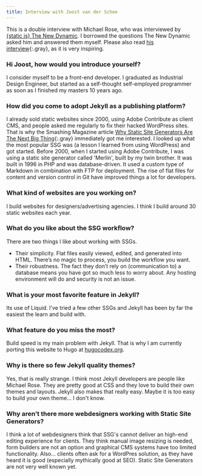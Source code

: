 ```yaml
---
title: Interview with Joost van der Schee
---
```


This is a double interview with Michael Rose, who was interviewed by [{static is} The New Dynamic](https://www.thenewdynamic.org). I borrowed the questions The New Dynamic asked him and answered them myself. Please also read [his interview](https://www.thenewdynamic.org/article/interview-michael-rose/){:.gray}, as it is very inspiring.

### Hi Joost, how would you introduce yourself?

I consider myself to be a front-end developer. I graduated as Industrial Design Engineer, but started as a self-thought self-employed programmer as soon as I finished my masters 10 years ago.

### How did you come to adopt Jekyll as a publishing platform?

I already sold static websites since 2000, using Adobe Contribute as client CMS, and people asked me regularly to fix their hacked WordPress sites. That is why the Smashing Magazine article [Why Static Site Generators Are The Next Big Thing](https://www.smashingmagazine.com/2015/11/modern-static-website-generators-next-big-thing/){:.gray} immediately got me interested. I looked up what the most popular SSG was (a lesson I learned from using WordPress) and got started. Before 2000, when I started using Adobe Contribute, I was using a static site generator called 'Merlin', built by my twin brother. It was built in 1996 in PHP and was database-driven. It used a custom type of Markdown in combination with FTP for deployment. The rise of flat files for content and version control in Git have improved things a lot for developers.

### What kind of websites are you working on?

I build websites for designers/advertising agencies. I think I build around 30 static websites each year.

### What do you like about the SSG workflow?

There are two things I like about working with SSGs.

- Their simplicity. Flat files easily viewed, edited, and generated into HTML. There’s no magic to process, you build the workflow you want.
- Their robustness. The fact they don’t rely on (communication to) a database means you have got so much less to worry about. Any hosting environment will do and security is not an issue.

### What is your most favorite feature in Jekyll?

Its use of Liquid. I’ve tried a few other SSGs and Jekyll has been by far the easiest the learn and build with.

### What feature do you miss the most?

Build speed is my main problem with Jekyll. That is why I am currently porting this website to Hugo at [hugocodex.org](http://hugocodex.org).

### Why is there so few Jekyll quality themes?

Yes, that is really strange. I think most Jekyll developers are people like Michael Rose. They are pretty good at CSS and they love to build their own themes and layouts. Jekyll also makes that really easy. Maybe it is too easy to build your own theme... I don't know.

### Why aren’t there more webdesigners working with Static Site Generators?

I think a lot of webdesigners think that SSG's cannot deliver an high-end editing experience for clients. They think manual image resizing is needed, form builders are not an option and graphical CMS systems have too limited functionality. Also... clients often ask for a WordPres solution, as they have heard it is good (especially mythically good at SEO). Static Site Generators are not very well known yet.